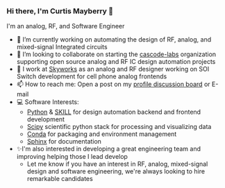 ### Hi there, I'm Curtis Mayberry 👋

I'm an analog, RF, and Software Engineer

- 🦾 I’m currently working on automating the design of RF, analog, and mixed-signal Integrated circuits
- 👯 I’m looking to collaborate on starting the [cascode-labs](https://github.com/cascode-labs) organization supporting open source analog and RF IC design automation projects
- 💼 I work at [Skyworks](https://www.skyworksinc.com/) as an analog and RF designer working on SOI Switch development for cell phone analog frontends
- 📫 How to reach me:  Open a post on my [profile discussion board](https://github.com/curtisma/curtisma/discussions) or E-mail
- 💻 Software Interests:
  - [Python](https://www.python.org/) & [SKILL](https://www.cadence.com/en_US/home/training/all-courses/83018.html) for design automation backend and frontend development
  - [Scipy](https://www.scipy.org/) scientific python stack for processing and visualizing data
  - [Conda](https://docs.conda.io/en/latest/) for packaging and environment management
  - [Sphinx](https://www.sphinx-doc.org/en/master/index.html) for documentation
- ✨I'm also interested in developing a great engineering team and improving helping those I lead develop
  - Let me know if you have an interest in RF, analog, mixed-signal design and software engineering, we're always looking to hire remarkable candidates


<!--
**curtisma/curtisma** is a ✨ _special_ ✨ repository because its `README.md` (this file) appears on your GitHub profile.

Here are some ideas to get you started:

- 🔭 I’m currently working on ...
- 🌱 I’m currently learning ...
- 👯 I’m looking to collaborate on ...
- 🤔 I’m looking for help with ...
- 💬 Ask me about ...
- 📫 How to reach me: ...
- 😄 Pronouns: ...
- ⚡ Fun fact: ...
-->
